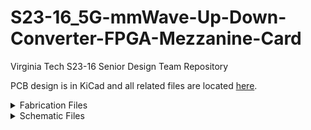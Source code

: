 # S23-16_5G-mmWave-Up-Down-Converter-FPGA-Mezzanine-Card
Virginia Tech S23-16 Senior Design Team Repository

PCB design is in KiCad and all related files are located [here](S23-16/).

<details>
<summary>Fabrication Files</summary>

Gerber and Drill files are located [here](S23-16_PCB/Fab_Files/Gerber) and use the following naming conventions:

### Gerber Files
| File Name | Description |
| --- | --- |
| [S23-16_PCB-F_Cu.gtl](S23-16_PCB/Fab_Files/Gerber/S23-16_PCB-F_Cu.gtl) | Front Copper |
| [S23-16_PCB-In1.Cu.g2](S23-16_PCB/Fab_Files/Gerber/S23-16_PCB-In1.Cu.g2) | First Internal Copper |
| [S23-16_PCB-In2_Cu.g3](S23-16_PCB/Fab_Files/Gerber/S23-16_PCB-In2_Cu.g3) | Second Internal Copper |
| [S23-16_PCB-B_Cu.gbl](S23-16_PCB/Fab_Files/Gerber/S23-16_PCB-B_Cu.gbl) | Back Copper |
| [S23-16_PCB-F_Paste.gtp](S23-16_PCB/Fab_Files/Gerber/S23-16_PCB-F_Paste.gtp) | Front Solder Paste (for stencil manufacturing) |
| [S23-16_PCB-F_Silkscreen.gto](S23-16_PCB/Fab_Files/Gerber/S23-16_PCB-F_Silkscreen.gto) | Front Silkscreen |
| [S23-16_PCB-B_Silkscreen.gbo](S23-16_PCB/Fab_Files/Gerber/S23-16_PCB-B_Silkscreen.gbo) | Back Silkscreen |
| [S23-16_PCB-F_Mask.gts](S23-16_PCB/Fab_Files/Gerber/S23-16_PCB-F_Mask.gts) | Front Solder Mask |
| [S23-16_PCB-B_Mask.gbs](S23-16_PCB/Fab_Files/Gerber/S23-16_PCB-B_Mask.gbs) | Back Solder Mask |
| [S23-16_PCB-Edge_Cuts.gm1](S23-16_PCB/Fab_Files/Gerber/S23-16_PCB-Edge_Cuts.gm1) | Board Outline |

### Drill Files
| File Name | Description |
| --- | --- |
| [S23-16_PCB-NPTH.drl](S23-16_PCB/Fab_Files/Gerber/S23-16_PCB-NPTH.drl) | Non-plated Through Holes |
| [S23-16_PCB-PTH.drl](S23-16_PCB/Fab_Files/Gerber/S23-16_PCB-PTH.drl) | Plated Through Holes |
| [S23-16_PCB-front-in1.drl](S23-16_PCB/Fab_Files/Gerber/S23-16_PCB-front-in1.drl) | Blind Vias (these holes are optional, do not include if cost is an issue) |

</details>

<details>
<summary>Schematic Files</summary>

### Upconverter Subsystem
| File Name | Description |
| --- | --- |

### Downconverter Subsystem
| File Name | Description |
| --- | --- |

### 
</details>
